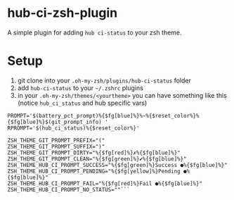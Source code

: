# hub-ci-zsh-plugin
A simple plugin for adding `hub ci-status` to your zsh theme.

# Setup
1. git clone into your `.oh-my-zsh/plugins/hub-ci-status` folder
2. add `hub-ci-status` to your `~/.zshrc` plugins
3. in your `.oh-my-zsh/themes/<yourtheme>` you can have something like this (notice `hub_ci_status` and hub specific vars)
```
PROMPT='$(battery_pct_prompt)%{$fg[blue]%}%~%{$reset_color%}%{$fg[blue]%}$(git_prompt_info) '
RPROMPT='$(hub_ci_status)%{$reset_color%}'

ZSH_THEME_GIT_PROMPT_PREFIX="("
ZSH_THEME_GIT_PROMPT_SUFFIX=")"
ZSH_THEME_GIT_PROMPT_DIRTY="%{$fg[red]%}✗%{$fg[blue]%}"
ZSH_THEME_GIT_PROMPT_CLEAN="%{$fg[green]%}✔%{$fg[blue]%}"
ZSH_THEME_HUB_CI_PROMPT_SUCCESS="%{$fg[green]%}Success ●%{$fg[blue]%}"
ZSH_THEME_HUB_CI_PROMPT_PENDING="%{$fg[yellow]%}Pending ●%{$fg[blue]%}"
ZSH_THEME_HUB_CI_PROMPT_FAIL="%{$fg[red]%}Fail ●%{$fg[blue]%}"
ZSH_THEME_HUB_CI_PROMPT_NO_STATUS=""```
